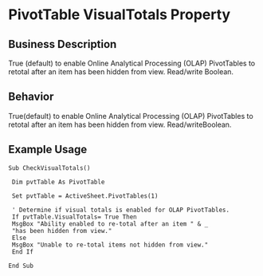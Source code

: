 # PivotTable VisualTotals Property

## Business Description
True (default) to enable Online Analytical Processing (OLAP) PivotTables to retotal after an item has been hidden from view. Read/write Boolean.

## Behavior
True(default) to enable Online Analytical Processing (OLAP) PivotTables to retotal after an item has been hidden from view. Read/writeBoolean.

## Example Usage
```vba
Sub CheckVisualTotals() 
 
 Dim pvtTable As PivotTable 
 
 Set pvtTable = ActiveSheet.PivotTables(1) 
 
 ' Determine if visual totals is enabled for OLAP PivotTables. 
 If pvtTable.VisualTotals= True Then 
 MsgBox "Ability enabled to re-total after an item " & _ 
 "has been hidden from view." 
 Else 
 MsgBox "Unable to re-total items not hidden from view." 
 End If 
 
End Sub
```